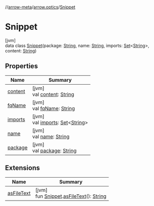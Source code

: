 //[arrow-meta](../../../index.md)/[arrow.optics](../index.md)/[Snippet](index.md)

# Snippet

[jvm]\
data class [Snippet](index.md)(package: [String](https://kotlinlang.org/api/latest/jvm/stdlib/kotlin/-string/index.html), name: [String](https://kotlinlang.org/api/latest/jvm/stdlib/kotlin/-string/index.html), imports: [Set](https://kotlinlang.org/api/latest/jvm/stdlib/kotlin.collections/-set/index.html)&lt;[String](https://kotlinlang.org/api/latest/jvm/stdlib/kotlin/-string/index.html)&gt;, content: [String](https://kotlinlang.org/api/latest/jvm/stdlib/kotlin/-string/index.html))

## Properties

| Name | Summary |
|---|---|
| [content](content.md) | [jvm]<br>val [content](content.md): [String](https://kotlinlang.org/api/latest/jvm/stdlib/kotlin/-string/index.html) |
| [fqName](fq-name.md) | [jvm]<br>val [fqName](fq-name.md): [String](https://kotlinlang.org/api/latest/jvm/stdlib/kotlin/-string/index.html) |
| [imports](imports.md) | [jvm]<br>val [imports](imports.md): [Set](https://kotlinlang.org/api/latest/jvm/stdlib/kotlin.collections/-set/index.html)&lt;[String](https://kotlinlang.org/api/latest/jvm/stdlib/kotlin/-string/index.html)&gt; |
| [name](name.md) | [jvm]<br>val [name](name.md): [String](https://kotlinlang.org/api/latest/jvm/stdlib/kotlin/-string/index.html) |
| [package](package.md) | [jvm]<br>val [package](package.md): [String](https://kotlinlang.org/api/latest/jvm/stdlib/kotlin/-string/index.html) |

## Extensions

| Name | Summary |
|---|---|
| [asFileText](../as-file-text.md) | [jvm]<br>fun [Snippet](index.md).[asFileText](../as-file-text.md)(): [String](https://kotlinlang.org/api/latest/jvm/stdlib/kotlin/-string/index.html) |
